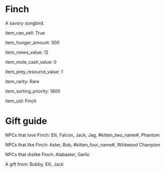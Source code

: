 # Finch

A savory songbird.

item_can_sell: True

item_hunger_amount: 300

item_mews_value: 12

item_mole_cash_value: 0

item_prey_resource_value: 1

item_rarity: Rare

item_sorting_priority: 1800

item_uid: Finch

# Gift guide

NPCs that love Finch: Elli, Falcon, Jack, Jag, #kitten_two_name#, Phantom

NPCs that like Finch: Aster, Bob, #kitten_four_name#, Wildwood Champion

NPCs that dislike Finch: Alabaster, Garlic

A gift from: Bubby, Elli, Jack